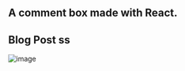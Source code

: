 
## A comment box made with React.

## Blog Post ss

![image](https://user-images.githubusercontent.com/94168554/154491560-012897bc-f633-4d2b-9bdf-441eea2bdc78.png)
